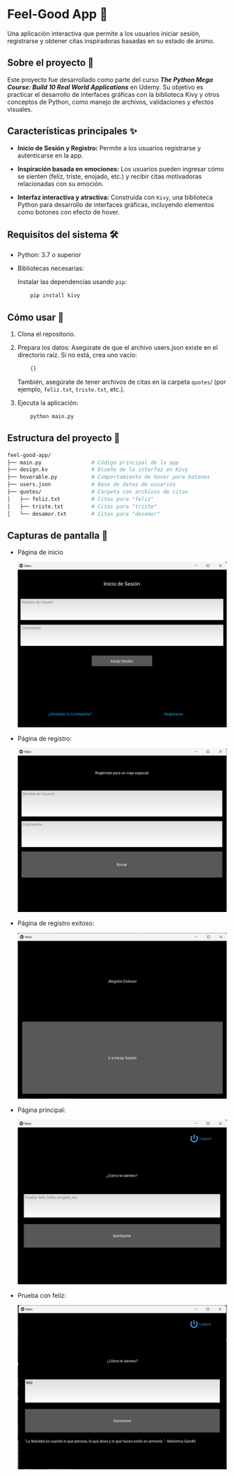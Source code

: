 # Feel-Good App 🌟

Una aplicación interactiva que permite a los usuarios iniciar sesión, registrarse y obtener citas inspiradoras basadas en su estado de ánimo.

## Sobre el proyecto 📖
Este proyecto fue desarrollado como parte del curso ***The Python Mega Course: Build 10 Real World Applications*** en Udemy. Su objetivo es practicar el desarrollo de interfaces gráficas con la biblioteca Kivy y otros conceptos de Python, como manejo de archivos, validaciones y efectos visuales.

## Características principales ✨

* **Inicio de Sesión y Registro:**
Permite a los usuarios registrarse y autenticarse en la app.

* **Inspiración basada en emociones:**
Los usuarios pueden ingresar cómo se sienten (feliz, triste, enojado, etc.) y recibir citas motivadoras relacionadas con su emoción.

* **Interfaz interactiva y atractiva:**
    Construida con ```Kivy```, una biblioteca Python para desarrollo de interfaces gráficas, incluyendo elementos como botones con efecto de hover.

## Requisitos del sistema 🛠️

* Python: 3.7 o superior
* Bibliotecas necesarias:

    Instalar las dependencias usando ```pip```:

    ```bash
        pip install kivy
    ```

## Cómo usar 🚀

1. Clona el repositorio.

2. Prepara los datos: Asegúrate de que el archivo users.json existe en el directorio raíz. Si no está, crea uno vacío:
    
    ```json
        {}
    ```
    También, asegúrate de tener archivos de citas en la carpeta ```quotes```/ (por ejemplo, ```feliz.txt```, ```triste.txt```, etc.).

3. Ejecuta la aplicación:

    ```bash
        python main.py
    ```

## Estructura del proyecto 📂

```bash
feel-good-app/
├── main.py                # Código principal de la app
├── design.kv              # Diseño de la interfaz en Kivy
├── hoverable.py           # Comportamiento de hover para botones
├── users.json             # Base de datos de usuarios
├── quotes/                # Carpeta con archivos de citas
│   ├── feliz.txt          # Citas para "feliz"
│   ├── triste.txt         # Citas para "triste"
│   └── desamor.txt        # Citas para "desamor"
```
## Capturas de pantalla 📸

* Página de inicio

    ![Página de inicio](imgs/inicio.png)

* Página de registro:

    ![Página de registro](imgs/registro.png)

* Página de registro exitoso:

    ![Página de registro exitoso](imgs/registro_exitoso.png)


* Página principal:

    ![Página principal](imgs/principal.png)

* Prueba con feliz:

    ![Prueba con feliz](imgs/prueba.png)


